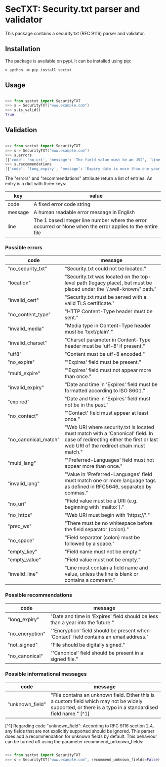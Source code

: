 # SecTXT: Security.txt parser and validator

This package contains a security.txt (RFC 9116) parser and validator.

## Installation

The package is available on pypi. It can be installed using pip:

```console
> python -m pip install sectxt
```

## Usage

```python

>>> from sectxt import SecurityTXT
>>> s = SecurityTXT("www.example.com")
>>> s.is_valid()
True

```

## Validation

```python

>>> from sectxt import SecurityTXT
>>> s = SecurityTXT("www.example.com")
>>> s.errors
[{'code': 'no_uri', 'message': 'The field value must be an URI', 'line': 2}, {'code': 'no_expire', 'message': 'The Expires field is missing', 'line': None}]
>>> s.recommendations
[{'code': 'long_expiry', 'message': 'Expiry date is more than one year in the future', 'line': 3}]
```

The "errors" and "recommendations" attribute return a list of entries. An entry is
a dict with three keys:

| key     | value                                                                                                      |
|---------|------------------------------------------------------------------------------------------------------------|
| code    | A fixed error code string                                                                                  |
| message | A human readable error message in English                                                                  |
| line    | The 1 based integer line number where the error occurred or None when the error applies to the entire file |

### Possible errors

| code                 | message                                                                                                                 |
|----------------------|-------------------------------------------------------------------------------------------------------------------------|
| "no_security_txt"    | "Security.txt could not be located."                                                                                    |
| "location"           | "Security.txt was located on the top-level path (legacy place), but must be placed under the '/.well-known/' path."     |
| "invalid_cert"       | "Security.txt must be served with a valid TLS certificate."                                                             |
| "no_content_type"    | "HTTP Content-Type header must be sent."                                                                                |
| "invalid_media"      | "Media type in Content-Type header must be 'text/plain'."                                                               |
| "invalid_charset"    | "Charset parameter in Content-Type header must be 'utf-8' if present."                                                  |
| "utf8"               | "Content must be utf-8 encoded."                                                                                        |
| "no_expire"          | "'Expires' field must be present."                                                                                      |
| "multi_expire"       | "'Expires' field must not appear more than once."                                                                       |
| "invalid_expiry"     | "Date and time in 'Expires' field must be formatted according to ISO 8601."                                             | 
| "expired"            | "Date and time in 'Expires' field must not be in the past."                                                             |
| "no_contact"         | "'Contact' field must appear at least once."                                                                            |
| "no_canonical_match" | "Web URI where security.txt is located must match with a 'Canonical' field. In case of redirecting either the first or last web URI of the redirect chain must match." |
| "multi_lang"         | "'Preferred-Languages' field must not appear more than once."                                                           |
| "invalid_lang"       | "Value in 'Preferred-Languages' field must match one or more language tags as defined in RFC5646, separated by commas." |
| "no_uri"             | "Field value must be a URI (e.g. beginning with 'mailto:')."                                                            |
| "no_https"           | "Web URI must begin with 'https://'."                                                                                   |
| "prec_ws"            | "There must be no whitespace before the field separator (colon)."                                                       |
| "no_space"           | "Field separator (colon) must be followed by a space."                                                                  | 
| "empty_key"          | "Field name must not be empty."                                                                                         |
| "empty_value"        | "Field value must not be empty."                                                                                        |
| "invalid_line"       | "Line must contain a field name and value, unless the line is blank or contains a comment."                             |

### Possible recommendations

| code             | message                                                                                                  |
|------------------|----------------------------------------------------------------------------------------------------------|
| "long_expiry"    | "Date and time in 'Expires' field should be less than a year into the future."                           |
| "no_encryption"  | "'Encryption' field should be present when 'Contact' field contains an email address."                   |
| "not_signed"     | "File should be digitally signed."                                                                       |
| "no_canonical"   | "'Canonical' field should be present in a signed file."                                                  |

### Possible informational messages

| code             | message                                                                                                  |
|------------------|----------------------------------------------------------------------------------------------------------|
| "unknown_field"  | "File contains an unknown field. Either this is a custom field which may not be widely supported, or there is a typo in a standardised field name." [^1]  |


[^1] Regarding code "unknown_field": According to RFC 9116 section 2.4, any fields that are not explicitly supported should be ignored. This parser does add a recommendation for unknown fields by default. This behaviour can be turned off using the parameter recommend_unknown_fields:
```python

>>> from sectxt import SecurityTXT
>>> s = SecurityTXT("www.example.com", recommend_unknown_fields=False)
```
